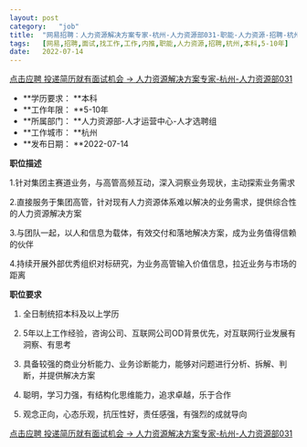 ```yaml
---
layout:	post
category:	"job"
title:	"网易招聘：人力资源解决方案专家-杭州-人力资源部031-职能-人力资源-招聘-杭州本科5-10年"
tags:	[网易,招聘,面试,找工作,工作,内推,职能,人力资源,招聘,杭州,本科,5-10年]
date:	2022-07-14
---
```


[点击应聘 投递简历就有面试机会 ->  人力资源解决方案专家-杭州-人力资源部031](http://mobile.bole.netease.com/bole/boleDetail?id=34198&employeeId=346f03c3cda5f04c&key=all)



- **学历要求： **本科
- **工作年限： **5-10年
- **所属部门： **人力资源部-人才运营中心-人才选聘组
- **工作城市： **杭州
- **发布日期： **2022-07-14



**职位描述**

1.针对集团主赛道业务，与高管高频互动，深入洞察业务现状，主动探索业务需求

2.直接服务于集团高管，针对现有人力资源体系难以解决的业务需求，提供综合性的人力资源解决方案

3.与团队一起，以人和信息为载体，有效交付和落地解决方案，成为业务值得信赖的伙伴

4.持续开展外部优秀组织对标研究，为业务高管输入价值信息，拉近业务与市场的距离



**职位要求**

1. 全日制统招本科及以上学历

2. 5年以上工作经验，咨询公司、互联网公司OD背景优先，对互联网行业发展有洞察、有思考

3. 具备较强的商业分析能力、业务诊断能力，能够对问题进行分析、拆解、判断，并提供解决方案

4. 聪明，学习力强，有结构化思维能力，追求卓越，乐于合作

5. 观念正向，心态乐观，抗压性好，责任感强，有强烈的成就导向



[点击应聘 投递简历就有面试机会 ->  人力资源解决方案专家-杭州-人力资源部031](http://mobile.bole.netease.com/bole/boleDetail?id=34198&employeeId=346f03c3cda5f04c&key=all)